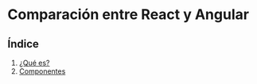 # Comparación entre React y Angular

## Índice
1. [¿Qué es?](1.quees.md)
2. [Componentes](2.componentes.md)